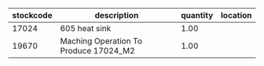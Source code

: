 |stockcode|description|quantity|location|
|---------|-----------|--------|--------|
|17024|605 heat sink|1.00||
|19670|Maching Operation To Produce 17024_M2|1.00||
